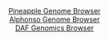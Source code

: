 <div id="Pineapple_Genome_Browser" align="center">
  <a href="https://igv.org/app/?sessionURL=blob:zZJdT9swFIb_iyXQJqWJkzTNh4Sm8hFoaaFLKR1FKHISJ_FI7GA7KbTqf59Bm3YzJHqxaZIv7KNjn_d9_WxBh7kgjIIAWLrp6KYJNCBKtp6juqnwFaqxAEGOKoE1wHGOOaYpBsEW5EhItIgm6mYpZSMCwyCy6dWIFkwXto5qtGEUrYWesto4YVWFEsaRZFwYxxx1zCBF11vjBDWNrmbbumNkSCIDVU3JqGBGg2kRr9V78a9SXGDKahzXbSXJm4BY6VEaMz1HX4bL.TBNsRCX.GWUHQ0vR8Nb.2yxOh.crBbXF8vFYHk4JwVFsuX4yLwezfobd.JdZNMuSW766wPrOLubhVX4bXpgnx6ePTeEY3FkuqZne87A8lU0hGb4.X9yrRbZ0_m5N5ktbtnUScJifGCFxLobQ2yNV.1Xv3jH.U4DFUtbxQJIS.4GJtRsONAca9B73ZqeBuFrPpwRENw_aEBylD6q9vstkC.NIgYI_NS.waMBxjPMQdDzIXRN37ecvtuHvm_utC1oefX3wg0Xke9Ca2hZgzgnlVQ4Z7GgjdARpXqX5nqx2TPNoTsPbzbl6im6ifJZJO3Cd2xxGm746F2K1Oi3D1RGP6Lon3D3ESG6TPaFja2.T8bPj2nbXFjl6UnUb6pyFCW19Lw_xWNDZXa_aHLGayRVv6qo40_aOsQJolIVOiJIQioiX5YqRbYGgWnZClqQsoopCgEvkk9Qg5rpwM._4bR3D7sf">Pineapple Genome Browser</a>
</div>
<div id="Alphonso_Genome_Browser" align="center">
  <a href="https://igv.org/app/?sessionURL=blob:zZJdb5swGIX_i6VWm0T4MAECUjXRNm3TtF1HRNMPVciAIV7BJraBfCj_fW61aTer1FxsmuQL.9Vrv.ccP1vQYS4IoyAAULcc3bKABsSC9TNUNxW.QTUWIChQJbAGOC4wxzTDINiCAgmJ4uhK3VxI2YjAMIhsBjWiJdOFraMabRhFvdAzVhsnrKpQyjiSjAvjmKOOGaTsBj1OUdPoaratO0aOJDJQ1SwYFcxoMC2TXr2X_ColJaasxkndVpK8CUiUHqUx1wv0JZzPwizDQkzxepIfhdNJeGeP48dz9.Qx_noxj9354YyUFMmW46PV8NzdROMDeNYvJ5P4sruIwvX67r6OVOnh.sA.PRyvGsKxOLI8a2SPHM99DYfQHK_.J99qkT2942uPDf2pb67C6Pt9O7yNozbN0FQ578x3nO80ULGsVTSAbMG9wDI123Q1B7qD16010kzTV_lwRkDw9KwByVH2otqftkCuG8UMEHjZvuGjAcZzzEEw8E3Ts3wfOkNvaPq.tdO2oOXV3wv3LI58z4QhhG5SkEoqoPNE0EboiFK9ywq93OyZ5kn62L0sNxYiL.vIfvh2PMPNOb049WT5xyyh8q9Gv32gMvoRRf.Eu48I0WW6L2z9VencjK_hbTi6SvP0TEKIHEimy8v349kvmoLxGknVryrq.JO2DnGCqFSFjgiSkorI9VylyHoQWNBW0IKMVUxRCHiZfjI1U7Mc8_NvOO3d8.4H">Alphonso Genome Browser</a>
</div>


<div id="DAF_Genomics_Browser" align="center">
  <a href="https://igv.org/app/?sessionURL=blob:tZFra9swFIb_iyD9ZDuWfIsNYTipu4bswmLcbCklaPZx7EW2PElukoX89wmvY7BRxqADSUicy_vqPGf0CELWvEURIhb2LIyRgWTFDyltOgbvaAMSRSVlEgwkoAQBbQ4oOqOSSkWz1RtdWSnVyWg8Lmhp7qDlTZ1LSzoW7UzJe1WBTjWJRRv6jbf0IK2cNzpZ0TFlXcVbycc0z0FK0x530O62B6qPn7Ht0BK2Tc9UPahutQltrLBKqt3WbQHHvxj5D8p61a_idRoP9Us4LYppvFzEd06SbV778032_nad.eurtN61VPUCppVu_pj0d8cO9svVl_TDuuG4n3Wrko.c66vk2NUC5BQHeOJMPD_00MVAjOe9RoDySuAIu0ZAJgZxXfPp6ni.noHgNYruHwykBM33Ov3.jNSp06CQhK_9wMxAXBQgUGSGth3gMCSeG7h2GOKLcUa9YC9M8iZbhYFNYkJ86zNttH5Zs2F8WujP4Eth_K2z3v.KSS6Sk6rmt59mJ8b6j5vrNHk7L_YjMhuRG7x_BpWBnv1ayUVDlQ79eD6BoUwrNtCqX2Scy8PlOw--">DAF Genomics Browser</a>
</div>
